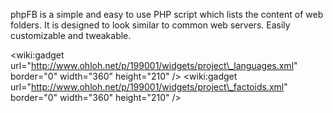 phpFB is a simple and easy to use PHP script which lists the content of web folders. It is designed to look similar to common web servers. Easily customizable and tweakable.

&lt;wiki:gadget url="http://www.ohloh.net/p/199001/widgets/project\_languages.xml" border="0" width="360" height="210" /&gt;
&lt;wiki:gadget url="http://www.ohloh.net/p/199001/widgets/project\_factoids.xml" border="0" width="360" height="210" /&gt;